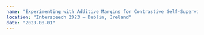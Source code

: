 ```yaml
---
name: "Experimenting with Additive Margins for Contrastive Self-Supervised Speaker Verification"
location: "Interspeech 2023 — Dublin, Ireland"
date: "2023-08-01"
---
```

